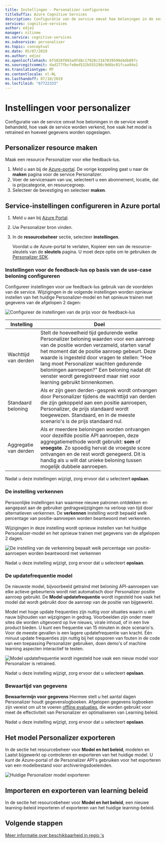 ```yaml
---
title: Instellingen - Personalizer configureren
titleSuffix: Azure Cognitive Services
description: Configuratie van de service omvat hoe beloningen in de service wordt behandeld, hoe vaak de service worden verkend, hoe vaak het model is retrained en hoeveel gegevens worden opgeslagen.
services: cognitive-services
author: edjez
manager: nitinme
ms.service: cognitive-services
ms.subservice: personalizer
ms.topic: conceptual
ms.date: 05/07/2019
ms.author: edjez
ms.openlocfilehash: 6f5028f093a9fd8c17928c2167039599d4db897c
ms.sourcegitcommit: dad277fbcfe0ed532b555298c9d6bc01fcaa94e2
ms.translationtype: MT
ms.contentlocale: nl-NL
ms.lasthandoff: 07/10/2019
ms.locfileid: "67722333"
---
```

# <a name="personalizer-settings"></a>Instellingen voor personalizer

Configuratie van de service omvat hoe beloningen in de service wordt behandeld, hoe vaak de service worden verkend, hoe vaak het model is retrained en hoeveel gegevens worden opgeslagen.

## <a name="create-personalizer-resource"></a>Personalizer resource maken

Maak een resource Personalizer voor elke feedback-lus. 

1. Meld u aan bij de [Azure-portal](https://ms.portal.azure.com/#create/Microsoft.CognitiveServicesPersonalizer). De vorige koppeling gaat u naar de **maken** pagina voor de service Personalizer. 
1. Voer de servicenaam van uw, selecteert u een abonnement, locatie, dat is prijscategorie, en resourcegroep.
1. Selecteer de bevestiging en selecteer **maken**.

## <a name="configure-service-settings-in-the-azure-portal"></a>Service-instellingen configureren in Azure portal

1. Meld u aan bij [Azure Portal](https://ms.portal.azure.com/#create/Microsoft.CognitiveServicesPersonalizer).
1. Uw Personalizer bron vinden. 
1. In de **resourcebeheer** sectie, selecteer **instellingen**.

    Voordat u de Azure-portal te verlaten, Kopieer een van de resource-sleutels van de **sleutels** pagina. U moet deze optie om te gebruiken de [Personalizer SDK](https://docs.microsoft.com/dotnet/api/microsoft.azure.cognitiveservices.personalizer).

### <a name="configure-reward-settings-for-the-feedback-loop-based-on-use-case"></a>Instellingen voor de feedback-lus op basis van de use-case beloning configureren

Configureer instellingen voor uw feedback-lus gebruik van de voordelen van de service. Wijzigingen in de volgende instellingen worden opnieuw instellen van het huidige Personalizer-model en het opnieuw trainen met gegevens van de afgelopen 2 dagen:

![Configureer de instellingen van de prijs voor de feedback-lus](media/settings/configure-model-reward-settings.png)

|Instelling|Doel|
|--|--|
|Wachttijd van derden|Stelt de hoeveelheid tijd gedurende welke Personalizer beloning waarden voor een aanroep van de positie worden verzameld, starten vanaf het moment dat de positie aanroep gebeurt. Deze waarde is ingesteld door vragen te stellen: "Hoe lang moet Personalizer wachten gedurende beloningen aanroepen?" Een beloning nadat dit venster wordt geregistreerd maar niet voor learning gebruikt binnenkomen.|
|Standaard beloning|Als er zijn geen derden-gesprek wordt ontvangen door Personalizer tijdens de wachttijd van derden die zijn gekoppeld aan een positie aanroepen, Personalizer, de prijs standaard wordt toegewezen. Standaard, en in de meeste scenario's is de prijs standaard nul.|
|Aggregatie van derden|Als er meerdere beloningen worden ontvangen voor dezelfde positie API aanroepen, deze aggregatiemethode wordt gebruikt: **som** of **vroegste**. Zo spoedig hervat de vroegste score ontvangen en de rest wordt genegeerd. Dit is handig als u wilt dat unieke beloning tussen mogelijk dubbele aanroepen. |

Nadat u deze instellingen wijzigt, zorg ervoor dat u selecteert **opslaan**.

### <a name="exploration-setting"></a>De instelling verkennen 

Persoonlijke instellingen kan waarmee nieuwe patronen ontdekken en aangepast aan de gebruiker gedragswijzigingen na verloop van tijd door alternatieven verkennen. De **verkennen** instelling wordt bepaald welk percentage van positie-aanroepen worden beantwoord met verkennen. 

Wijzigingen in deze instelling wordt opnieuw instellen van het huidige Personalizer-model en het opnieuw trainen met gegevens van de afgelopen 2 dagen.

![De instelling van de verkenning bepaalt welk percentage van positie-aanroepen worden beantwoord met verkennen](media/settings/configure-exploration-setting.png)

Nadat u deze instelling wijzigt, zorg ervoor dat u selecteert **opslaan**.

### <a name="model-update-frequency"></a>De updatefrequentie model

De nieuwste model, bijvoorbeeld getraind met beloning API-aanroepen van elke actieve gebeurtenis wordt niet automatisch door Personalizer positie aanroep gebruikt. De **Model updatefrequentie** wordt ingesteld hoe vaak het model dat wordt gebruikt door de aanroep van de positie van bijgewerkt. 

Model met hoge update frequenties zijn nuttig voor situaties waarin u wilt nauw bijhouden van wijzigingen in gedrag. Voorbeelden zijn onder meer sites die worden uitgevoerd op live nieuws, virale inhoud, of in een live product bieden. U kunt een frequentie van 15 minuten in deze scenario's. Voor de meeste gevallen is een lagere updatefrequentie van kracht. Één minuut update frequenties zijn nuttig bij het opsporen van fouten in de code van een toepassing Personalizer gebruiken, doen demo's of machine learning aspecten interactief te testen.

![Model updatefrequentie wordt ingesteld hoe vaak een nieuw model voor Personalizer is retrained.](media/settings/configure-model-update-frequency-settings.png)

Nadat u deze instelling wijzigt, zorg ervoor dat u selecteert **opslaan**.

### <a name="data-retention"></a>Bewaartijd van gegevens

**Bewaartermijn voor gegevens** Hiermee stelt u het aantal dagen Personalizer houdt gegevenslogboeken. Afgelopen gegevens logboeken zijn vereist om uit te voeren [offline evaluaties](concepts-offline-evaluation.md), die worden gebruikt voor meet de effectiviteit van Personalizer en optimaliseren van Learning beleid.

Nadat u deze instelling wijzigt, zorg ervoor dat u selecteert **opslaan**.

## <a name="export-the-personalizer-model"></a>Het model Personalizer exporteren

In de sectie het resourcebeheer voor **Model en het beleid**, modelen en Laatst bijgewerkt op controleren en exporteren van het huidige model. U kunt de Azure-portal of de Personalizer API's gebruiken voor het exporteren van een modelbestand voor archiveringsdoeleinden. 

![Huidige Personalizer model exporteren](media/settings/export-current-personalizer-model.png)

## <a name="import-and-export-learning-policy"></a>Importeren en exporteren van learning beleid

In de sectie het resourcebeheer voor **Model en het beleid**, een nieuwe learning-beleid importeren of exporteren van het huidige learning-beleid.

## <a name="next-steps"></a>Volgende stappen

<!--
[How to use the Personalizer container](https://go.microsoft.com/fwlink/?linkid=2083923&clcid=0x409)
-->
[Meer informatie over beschikbaarheid in regio 's](https://azure.microsoft.com/global-infrastructure/services/?products=cognitive-services)
